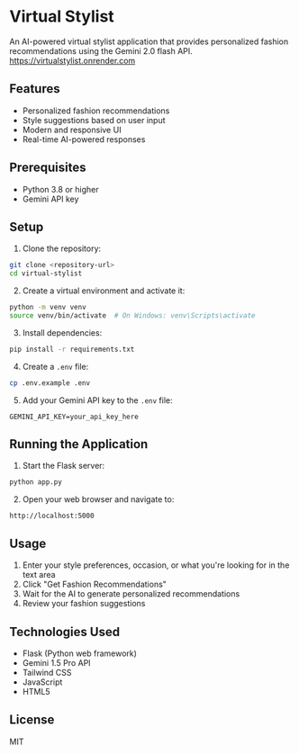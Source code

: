 # Virtual Stylist

An AI-powered virtual stylist application that provides personalized fashion recommendations using the Gemini 2.0 flash API.
https://virtualstylist.onrender.com
## Features

- Personalized fashion recommendations
- Style suggestions based on user input
- Modern and responsive UI
- Real-time AI-powered responses

## Prerequisites

- Python 3.8 or higher
- Gemini API key

## Setup

1. Clone the repository:
```bash
git clone <repository-url>
cd virtual-stylist
```

2. Create a virtual environment and activate it:
```bash
python -m venv venv
source venv/bin/activate  # On Windows: venv\Scripts\activate
```

3. Install dependencies:
```bash
pip install -r requirements.txt
```

4. Create a `.env` file:
```bash
cp .env.example .env
```

5. Add your Gemini API key to the `.env` file:
```
GEMINI_API_KEY=your_api_key_here
```

## Running the Application

1. Start the Flask server:
```bash
python app.py
```

2. Open your web browser and navigate to:
```
http://localhost:5000
```

## Usage

1. Enter your style preferences, occasion, or what you're looking for in the text area
2. Click "Get Fashion Recommendations"
3. Wait for the AI to generate personalized recommendations
4. Review your fashion suggestions

## Technologies Used

- Flask (Python web framework)
- Gemini 1.5 Pro API
- Tailwind CSS
- JavaScript
- HTML5

## License

MIT 
